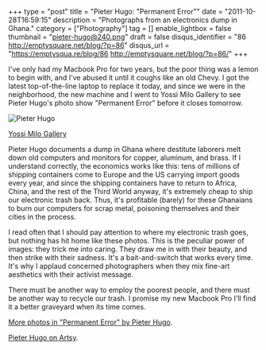 +++
type = "post"
title = "Pieter Hugo: \"Permanent Error\""
date = "2011-10-28T16:59:15"
description = "Photographs from an electronics dump in Ghana."
category = ["Photography"]
tag = []
enable_lightbox = false
thumbnail = "pieter-hugo@240.png"
draft = false
disqus_identifier = "86 http://emptysquare.net/blog/?p=86"
disqus_url = "https://emptysqua.re/blog/86 http://emptysquare.net/blog/?p=86/"
+++

<p>I've only had my Macbook Pro for two years, but the poor thing was a
lemon to begin with, and I've abused it until it coughs like an old
Chevy. I got the latest top-of-the-line laptop to replace it today, and
since we were in the neighborhood, the new machine and I went to Yossi
Milo Gallery to see Pieter Hugo's photo show "Permanent Error" before it
closes tomorrow.</p>
<p><img style="display:block; margin-left:auto; margin-right:auto;" src="pieter-hugo.png" alt="Pieter Hugo" title="pieter-hugo.png" border="0"   /></p>
<p><a href="http://www.yossimilo.com/artists/piet_hugo/?show=0&amp;img_num=0#title">Yossi Milo Gallery</a></p>
<p>Pieter Hugo documents a dump in Ghana where destitute laborers melt down
old computers and monitors for copper, aluminum, and brass. If I understand correctly, the economics works like this: tens of millions of shipping containers come
to Europe and the US carrying import goods every year, and since the
shipping containers have to return to Africa, China, and the rest of the
Third World anyway, it's extremely cheap to ship our electronic trash
back. Thus, it's profitable (barely) for these Ghanaians to burn our
computers for scrap metal, poisoning themselves and their cities in the
process.</p>
<p>I read often that I should pay attention to where my electronic trash
goes, but nothing has hit home like these photos. This is the peculiar
power of images: they trick me into caring. They draw me in with their
beauty, and then strike with their sadness. It's a bait-and-switch that
works every time. It's why I applaud concerned photographers when they mix fine-art aesthetics with their activist message.</p>
<p>There must be another way to employ the poorest people, and there must
be another way to recycle our trash. I promise my new Macbook Pro I'll
find it a better graveyard when its time comes.</p>
<p><a href="http://www.yossimilo.com/artists/piet_hugo/?show=0&amp;img_num=0#title">More photos in "Permanent Error" by Pieter
Hugo</a>.</p>
<p><a href="https://www.artsy.net/artist/pieter-hugo">Pieter Hugo on Artsy</a>.</p>
